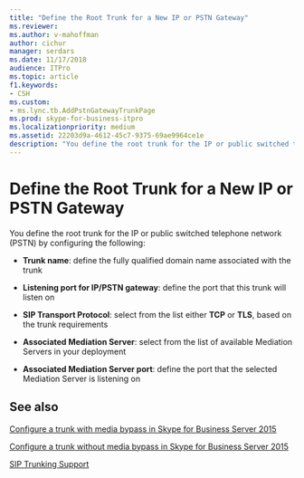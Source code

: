 ```yaml
---
title: "Define the Root Trunk for a New IP or PSTN Gateway"
ms.reviewer: 
ms.author: v-mahoffman
author: cichur
manager: serdars
ms.date: 11/17/2018
audience: ITPro
ms.topic: article
f1.keywords:
- CSH
ms.custom:
- ms.lync.tb.AddPstnGatewayTrunkPage
ms.prod: skype-for-business-itpro
ms.localizationpriority: medium
ms.assetid: 22203d9a-4612-45c7-9375-69ae9964ce1e
description: "You define the root trunk for the IP or public switched telephone network (PSTN) by configuring the following:"
---
```


# Define the Root Trunk for a New IP or PSTN Gateway

You define the root trunk for the IP or public switched telephone network (PSTN) by configuring the following:

- **Trunk name**: define the fully qualified domain name associated with the trunk

- **Listening port for IP/PSTN gateway**: define the port that this trunk will listen on

- **SIP Transport Protocol**: select from the list either **TCP** or **TLS**, based on the trunk requirements

- **Associated Mediation Server**: select from the list of available Mediation Servers in your deployment

- **Associated Mediation Server port**: define the port that the selected Mediation Server is listening on

## See also

[Configure a trunk with media bypass in Skype for Business Server 2015](../../deploy/deploy-enterprise-voice/configure-trunk-with-media-bypass.md)

[Configure a trunk without media bypass in Skype for Business Server 2015](../../deploy/deploy-enterprise-voice/configure-trunk-without-media-bypass.md)

[SIP Trunking Support](/previous-versions/office/lync-server-2013/lync-server-2013-sip-trunking-support)